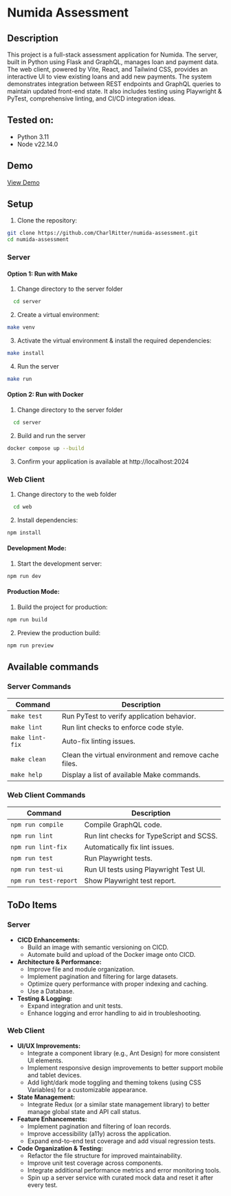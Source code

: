 # Numida Assessment

## Description

This project is a full-stack assessment application for Numida. The server, built in Python using Flask and GraphQL, manages loan and payment data. The web client, powered by Vite, React, and Tailwind CSS, provides an interactive UI to view existing loans and add new payments. The system demonstrates integration between REST endpoints and GraphQL queries to maintain updated front-end state. It also includes testing using Playwright & PyTest, comprehensive linting, and CI/CD integration ideas.

## Tested on:
- Python 3.11
- Node v22.14.0

## Demo

[View Demo](./demo.mp4)

## Setup

1. Clone the repository:
  ```bash
  git clone https://github.com/CharlRitter/numida-assessment.git
  cd numida-assessment
  ```

### Server
#### Option 1: Run with Make
1. Change directory to the server folder
  ```bash
    cd server
  ```

2. Create a virtual environment:
  ```bash
  make venv
  ```

3. Activate the virtual environment & install the required dependencies:
  ```bash
  make install
  ```

4. Run the server
  ```bash
  make run
  ```

#### Option 2: Run with Docker

1. Change directory to the server folder
  ```bash
    cd server
  ```

2. Build and run the server
  ```bash
  docker compose up --build
  ```

3. Confirm your application is available at http://localhost:2024

### Web Client
1. Change directory to the web folder
  ```bash
    cd web
  ```

2. Install dependencies:
  ```bash
  npm install
  ```

#### Development Mode:
1. Start the development server:
  ```bash
  npm run dev
  ```

#### Production Mode:
1. Build the project for production:
  ```bash
  npm run build
  ```

2. Preview the production build:
  ```bash
  npm run preview
  ```

## Available commands
### Server Commands

| Command        | Description                                        |
|---------------|----------------------------------------------------|
| `make test`   | Run PyTest to verify application behavior.        |
| `make lint`   | Run lint checks to enforce code style.            |
| `make lint-fix` | Auto-fix linting issues.                         |
| `make clean`  | Clean the virtual environment and remove cache files. |
| `make help`   | Display a list of available Make commands.         |

### Web Client Commands

| Command             | Description                                    |
|---------------------|------------------------------------------------|
| `npm run compile`   | Compile GraphQL code.                         |
| `npm run lint`      | Run lint checks for TypeScript and SCSS.      |
| `npm run lint-fix`  | Automatically fix lint issues.                |
| `npm run test`      | Run Playwright tests.                         |
| `npm run test-ui`   | Run UI tests using Playwright Test UI.        |
| `npm run test-report` | Show Playwright test report.               |

## ToDo Items
### Server
- **CICD Enhancements:**
  - Build an image with semantic versioning on CICD.
  - Automate build and upload of the Docker image onto CICD.
- **Architecture & Performance:**
  - Improve file and module organization.
  - Implement pagination and filtering for large datasets.
  - Optimize query performance with proper indexing and caching.
  - Use a Database.
- **Testing & Logging:**
  - Expand integration and unit tests.
  - Enhance logging and error handling to aid in troubleshooting.

### Web Client
- **UI/UX Improvements:**
  - Integrate a component library (e.g., Ant Design) for more consistent UI elements.
  - Implement responsive design improvements to better support mobile and tablet devices.
  - Add light/dark mode toggling and theming tokens (using CSS Variables) for a customizable appearance.
- **State Management:**
  - Integrate Redux (or a similar state management library) to better manage global state and API call status.
- **Feature Enhancements:**
  - Implement pagination and filtering of loan records.
  - Improve accessibility (a11y) across the application.
  - Expand end-to-end test coverage and add visual regression tests.
- **Code Organization & Testing:**
  - Refactor the file structure for improved maintainability.
  - Improve unit test coverage across components.
  - Integrate additional performance metrics and error monitoring tools.
  - Spin up a server service with curated mock data and reset it after every test.
